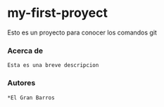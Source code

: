 # my-first-proyect
Esto es un proyecto para conocer los comandos git

### Acerca de
    Esta es una breve descripcion
### Autores
    *El Gran Barros